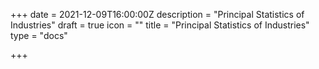 +++
date = 2021-12-09T16:00:00Z
description = "Principal Statistics of Industries"
draft = true
icon = ""
title = "Principal Statistics of Industries"
type = "docs"

+++
